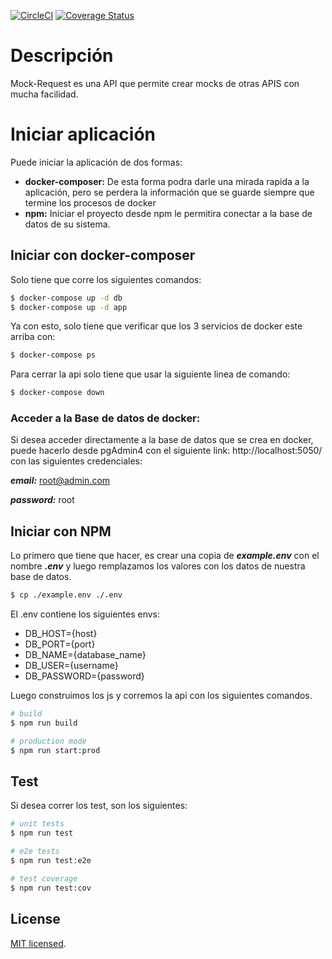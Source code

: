 <p>
	<a href="https://app.circleci.com/pipelines/github/exiled212/mock-request" target="_blank"><img src="https://circleci.com/gh/exiled212/mock-request/tree/master.svg?style=shield" alt="CircleCI" /></a>
	<a href='https://coveralls.io/github/exiled212/mock-request?branch=master'><img src='https://coveralls.io/repos/github/exiled212/mock-request/badge.svg?branch=master' alt='Coverage Status' /></a>
</p>

# Descripción
Mock-Request es una API que permite crear mocks de otras APIS con mucha facilidad.


# Iniciar aplicación

Puede iniciar la aplicación de dos formas:

- **docker-composer:** De esta forma podra darle una mirada rapida a la aplicación, pero se perdera la información que se guarde siempre que termine los procesos de docker
- **npm:** Iniciar el proyecto desde npm le permitira conectar a la base de datos de su sistema.

## Iniciar con docker-composer

Solo tiene que corre los siguientes comandos:

```bash
$ docker-compose up -d db
$ docker-compose up -d app
```

Ya con esto, solo tiene que verificar que los 3 servicios de docker este arriba con:

```bash
$ docker-compose ps
```

Para cerrar la api solo tiene que usar la siguiente linea de comando:
```bash
$ docker-compose down
```

### **Acceder a la Base de datos de docker:**

Si desea acceder directamente a la base de datos que se crea en docker, puede hacerlo desde pgAdmin4 con el siguiente link: http://localhost:5050/ con las siguientes credenciales:

***email:*** root@admin.com

***password:*** root


## Iniciar con NPM

Lo primero que tiene que hacer, es crear una copia de ***example.env*** con el nombre ***.env*** y luego remplazamos los valores con los datos de nuestra base de datos.

```bash
$ cp ./example.env ./.env
```

El .env contiene los siguientes envs:

- DB_HOST={host}
- DB_PORT={port}
- DB_NAME={database_name}
- DB_USER={username}
- DB_PASSWORD={password}


Luego construimos los js y corremos la api con los siguientes comandos.

```bash
# build 
$ npm run build

# production mode
$ npm run start:prod
```

## Test

Si desea correr los test, son los siguientes:

```bash
# unit tests
$ npm run test

# e2e tests
$ npm run test:e2e

# test coverage
$ npm run test:cov
```

## License

[MIT licensed](LICENSE).
